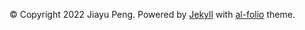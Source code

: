 © Copyright 2022 Jiayu Peng. Powered by [Jekyll](https://jekyllrb.com/) with [al-folio](https://github.com/alshedivat/al-folio) theme.
